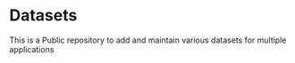 # Datasets
This is a Public repository to add and maintain various datasets for multiple applications
